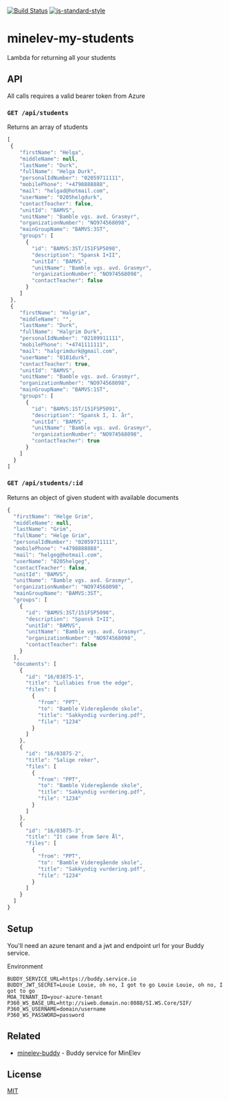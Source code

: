 [![Build Status](https://travis-ci.com/telemark/minelev-my-students.svg?branch=master)](https://travis-ci.com/telemark/minelev-my-students)
[![js-standard-style](https://img.shields.io/badge/code%20style-standard-brightgreen.svg?style=flat)](https://github.com/feross/standard)

# minelev-my-students

Lambda for returning all your students

## API

All calls requires a valid bearer token from Azure

### ```GET /api/students```

Returns an array of students

```JavaScript
[
 {
    "firstName": "Helga",
    "middleName": null,
    "lastName": "Durk",
    "fullName": "Helga Durk",
    "personalIdNumber": "02059711111",
    "mobilePhone": "+4798888888",
    "mail": "helgad@hotmail.com",
    "userName": "0205helgdurk",
    "contactTeacher": false,
    "unitId": "BAMVS",
    "unitName": "Bamble vgs. avd. Grasmyr",
    "organizationNumber": "NO974568098",
    "mainGroupName": "BAMVS:3ST",
    "groups": [
      {
        "id": "BAMVS:3ST/151FSP5098",
        "description": "Spansk I+II",
        "unitId": "BAMVS",
        "unitName": "Bamble vgs. avd. Grasmyr",
        "organizationNumber": "NO974568098",
        "contactTeacher": false
      }
    ]
 },
 {
    "firstName": "Halgrim",
    "middleName": "",
    "lastName": "Durk",
    "fullName": "Halgrim Durk",
    "personalIdNumber": "02109911111",
    "mobilePhone": "+4741111111",
    "mail": "halgrimdurk@gmail.com",
    "userName": "0101durk",
    "contactTeacher": true,
    "unitId": "BAMVS",
    "unitName": "Bamble vgs. avd. Grasmyr",
    "organizationNumber": "NO974568098",
    "mainGroupName": "BAMVS:1ST",
    "groups": [
      {
        "id": "BAMVS:1ST/151FSP5091",
        "description": "Spansk I, 1. år",
        "unitId": "BAMVS",
        "unitName": "Bamble vgs. avd. Grasmyr",
        "organizationNumber": "NO974568098",
        "contactTeacher": true
      }
    ]
  }
]
```

### ```GET /api/students/:id```

Returns an object of given student with available documents

```JavaScript
{
  "firstName": "Helge Grim",
  "middleName": null,
  "lastName": "Grim",
  "fullName": "Helge Grim",
  "personalIdNumber": "02059711111",
  "mobilePhone": "+4798888888",
  "mail": "helgeg@hotmail.com",
  "userName": "0205helgeg",
  "contactTeacher": false,
  "unitId": "BAMVS",
  "unitName": "Bamble vgs. avd. Grasmyr",
  "organizationNumber": "NO974568098",
  "mainGroupName": "BAMVS:3ST",
  "groups": [
    {
      "id": "BAMVS:3ST/151FSP5098",
      "description": "Spansk I+II",
      "unitId": "BAMVS",
      "unitName": "Bamble vgs. avd. Grasmyr",
      "organizationNumber": "NO974568098",
      "contactTeacher": false
    }
  ],
  "documents": [
    {
      "id": "16/03875-1",
      "title": "Lullabies from the edge",
      "files": [
        {
          "from": "PPT",
          "to": "Bamble Videregående skole",
          "title": "Sakkyndig vurdering.pdf",
          "file": "1234"
        }
      ]
    },
    {
      "id": "16/03875-2",
      "title": "Salige reker",
      "files": [
        {
          "from": "PPT",
          "to": "Bamble Videregående skole",
          "title": "Sakkyndig vurdering.pdf",
          "file": "1234"
        }
      ]
    },
    {
      "id": "16/03875-3",
      "title": "It came from Søre Ål",
      "files": [
        {
          "from": "PPT",
          "to": "Bamble Videregående skole",
          "title": "Sakkyndig vurdering.pdf",
          "file": "1234"
        }
      ]
    }
  ]
}
```

## Setup

You'll need an azure tenant and a jwt and endpoint url for your Buddy service.

Environment

```
BUDDY_SERVICE_URL=https://buddy.service.io
BUDDY_JWT_SECRET=Louie Louie, oh no, I got to go Louie Louie, oh no, I got to go
MOA_TENANT_ID=your-azure-tenant
P360_WS_BASE_URL=http://siweb.domain.no:8088/SI.WS.Core/SIF/
P360_WS_USERNAME=domain/username
P360_WS_PASSWORD=password
```

## Related

- [minelev-buddy](https://github.com/telemark/minelev-buddy) - Buddy service for MinElev

## License

[MIT](LICENSE)
